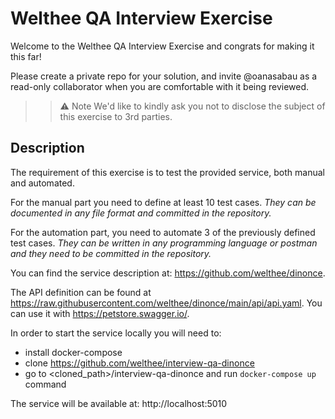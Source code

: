 # Welthee QA Interview Exercise

Welcome to the Welthee QA Interview Exercise and congrats for making it this far!

Please create a private repo for your solution, and invite @oanasabau as a read-only collaborator when you are
comfortable with it being reviewed.

> > ⚠️ Note
> > We'd like to kindly ask you not to disclose the subject of this exercise to 3rd parties.

## Description

The requirement of this exercise is to test the provided service, both manual and automated.

For the manual part you need to define at least 10 test cases. 
_They can be documented in any file format and committed in the repository._
 
 For the automation part, you need to automate 3 of the previously defined test cases.
_They can be written in any programming language or postman and they need to be committed in the repository._

You can find the service description at: https://github.com/welthee/dinonce.

The API definition can be found at https://raw.githubusercontent.com/welthee/dinonce/main/api/api.yaml. 
You can use it with https://petstore.swagger.io/.

In order to start the service locally you will need to:
- install docker-compose
- clone https://github.com/welthee/interview-qa-dinonce
- go to <cloned_path>/interview-qa-dinonce and run `docker-compose up` command

The service will be available at: http://localhost:5010

